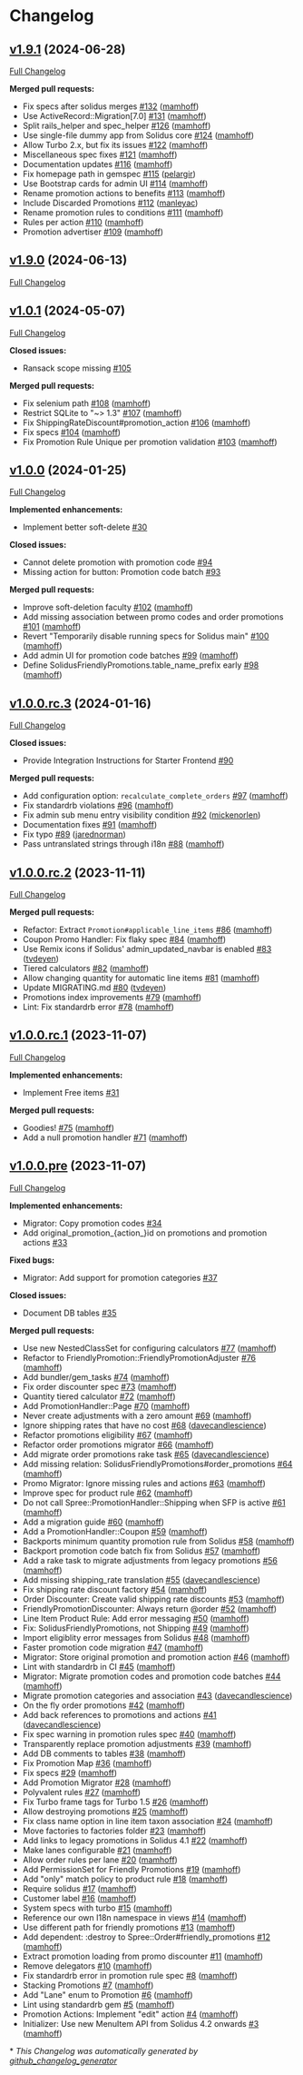 # Changelog

## [v1.9.1](https://github.com/friendlycart/solidus_friendly_promotions/tree/v1.9.1) (2024-06-28)

[Full Changelog](https://github.com/friendlycart/solidus_friendly_promotions/compare/v1.9.0...v1.9.1)

**Merged pull requests:**

- Fix specs after solidus merges [\#132](https://github.com/friendlycart/solidus_friendly_promotions/pull/132) ([mamhoff](https://github.com/mamhoff))
- Use ActiveRecord::Migration\[7.0\] [\#131](https://github.com/friendlycart/solidus_friendly_promotions/pull/131) ([mamhoff](https://github.com/mamhoff))
- Split rails\_helper and spec\_helper [\#126](https://github.com/friendlycart/solidus_friendly_promotions/pull/126) ([mamhoff](https://github.com/mamhoff))
- Use single-file dummy app from Solidus core [\#124](https://github.com/friendlycart/solidus_friendly_promotions/pull/124) ([mamhoff](https://github.com/mamhoff))
- Allow Turbo 2.x, but fix its issues [\#122](https://github.com/friendlycart/solidus_friendly_promotions/pull/122) ([mamhoff](https://github.com/mamhoff))
- Miscellaneous spec fixes [\#121](https://github.com/friendlycart/solidus_friendly_promotions/pull/121) ([mamhoff](https://github.com/mamhoff))
- Documentation updates [\#116](https://github.com/friendlycart/solidus_friendly_promotions/pull/116) ([mamhoff](https://github.com/mamhoff))
- Fix homepage path in gemspec [\#115](https://github.com/friendlycart/solidus_friendly_promotions/pull/115) ([pelargir](https://github.com/pelargir))
- Use Bootstrap cards for admin UI [\#114](https://github.com/friendlycart/solidus_friendly_promotions/pull/114) ([mamhoff](https://github.com/mamhoff))
- Rename promotion actions to benefits [\#113](https://github.com/friendlycart/solidus_friendly_promotions/pull/113) ([mamhoff](https://github.com/mamhoff))
- Include Discarded Promotions [\#112](https://github.com/friendlycart/solidus_friendly_promotions/pull/112) ([manleyac](https://github.com/manleyac))
- Rename promotion rules to conditions [\#111](https://github.com/friendlycart/solidus_friendly_promotions/pull/111) ([mamhoff](https://github.com/mamhoff))
- Rules per action [\#110](https://github.com/friendlycart/solidus_friendly_promotions/pull/110) ([mamhoff](https://github.com/mamhoff))
- Promotion advertiser [\#109](https://github.com/friendlycart/solidus_friendly_promotions/pull/109) ([mamhoff](https://github.com/mamhoff))

## [v1.9.0](https://github.com/friendlycart/solidus_friendly_promotions/tree/v1.9.0) (2024-06-13)

[Full Changelog](https://github.com/friendlycart/solidus_friendly_promotions/compare/v1.0.1...v1.9.0)

## [v1.0.1](https://github.com/friendlycart/solidus_friendly_promotions/tree/v1.0.1) (2024-05-07)

[Full Changelog](https://github.com/friendlycart/solidus_friendly_promotions/compare/v1.0.0...v1.0.1)

**Closed issues:**

- Ransack scope missing [\#105](https://github.com/friendlycart/solidus_friendly_promotions/issues/105)

**Merged pull requests:**

- Fix selenium path [\#108](https://github.com/friendlycart/solidus_friendly_promotions/pull/108) ([mamhoff](https://github.com/mamhoff))
- Restrict SQLite to "~\> 1.3" [\#107](https://github.com/friendlycart/solidus_friendly_promotions/pull/107) ([mamhoff](https://github.com/mamhoff))
- Fix ShippingRateDiscount\#promotion\_action [\#106](https://github.com/friendlycart/solidus_friendly_promotions/pull/106) ([mamhoff](https://github.com/mamhoff))
- Fix specs [\#104](https://github.com/friendlycart/solidus_friendly_promotions/pull/104) ([mamhoff](https://github.com/mamhoff))
- Fix Promotion Rule Unique per promotion validation [\#103](https://github.com/friendlycart/solidus_friendly_promotions/pull/103) ([mamhoff](https://github.com/mamhoff))

## [v1.0.0](https://github.com/friendlycart/solidus_friendly_promotions/tree/v1.0.0) (2024-01-25)

[Full Changelog](https://github.com/friendlycart/solidus_friendly_promotions/compare/v1.0.0.rc.3...v1.0.0)

**Implemented enhancements:**

- Implement better soft-delete [\#30](https://github.com/friendlycart/solidus_friendly_promotions/issues/30)

**Closed issues:**

- Cannot delete promotion with promotion code [\#94](https://github.com/friendlycart/solidus_friendly_promotions/issues/94)
- Missing action for button: Promotion code batch [\#93](https://github.com/friendlycart/solidus_friendly_promotions/issues/93)

**Merged pull requests:**

- Improve soft-deletion faculty [\#102](https://github.com/friendlycart/solidus_friendly_promotions/pull/102) ([mamhoff](https://github.com/mamhoff))
- Add missing association between promo codes and order promotions [\#101](https://github.com/friendlycart/solidus_friendly_promotions/pull/101) ([mamhoff](https://github.com/mamhoff))
- Revert "Temporarily disable running specs for Solidus main" [\#100](https://github.com/friendlycart/solidus_friendly_promotions/pull/100) ([mamhoff](https://github.com/mamhoff))
- Add admin UI for promotion code batches [\#99](https://github.com/friendlycart/solidus_friendly_promotions/pull/99) ([mamhoff](https://github.com/mamhoff))
- Define SolidusFriendlyPromotions.table\_name\_prefix early [\#98](https://github.com/friendlycart/solidus_friendly_promotions/pull/98) ([mamhoff](https://github.com/mamhoff))

## [v1.0.0.rc.3](https://github.com/friendlycart/solidus_friendly_promotions/tree/v1.0.0.rc.3) (2024-01-16)

[Full Changelog](https://github.com/friendlycart/solidus_friendly_promotions/compare/v1.0.0.rc.2...v1.0.0.rc.3)

**Closed issues:**

- Provide Integration Instructions for Starter Frontend [\#90](https://github.com/friendlycart/solidus_friendly_promotions/issues/90)

**Merged pull requests:**

- Add configuration option: `recalculate_complete_orders` [\#97](https://github.com/friendlycart/solidus_friendly_promotions/pull/97) ([mamhoff](https://github.com/mamhoff))
- Fix standardrb violations [\#96](https://github.com/friendlycart/solidus_friendly_promotions/pull/96) ([mamhoff](https://github.com/mamhoff))
- Fix admin sub menu entry visibility condition [\#92](https://github.com/friendlycart/solidus_friendly_promotions/pull/92) ([mickenorlen](https://github.com/mickenorlen))
- Documentation fixes [\#91](https://github.com/friendlycart/solidus_friendly_promotions/pull/91) ([mamhoff](https://github.com/mamhoff))
- Fix typo [\#89](https://github.com/friendlycart/solidus_friendly_promotions/pull/89) ([jarednorman](https://github.com/jarednorman))
- Pass untranslated strings through i18n [\#88](https://github.com/friendlycart/solidus_friendly_promotions/pull/88) ([mamhoff](https://github.com/mamhoff))

## [v1.0.0.rc.2](https://github.com/friendlycart/solidus_friendly_promotions/tree/v1.0.0.rc.2) (2023-11-11)

[Full Changelog](https://github.com/friendlycart/solidus_friendly_promotions/compare/v1.0.0.rc.1...v1.0.0.rc.2)

**Merged pull requests:**

- Refactor: Extract `Promotion#applicable_line_items` [\#86](https://github.com/friendlycart/solidus_friendly_promotions/pull/86) ([mamhoff](https://github.com/mamhoff))
- Coupon Promo Handler: Fix flaky spec [\#84](https://github.com/friendlycart/solidus_friendly_promotions/pull/84) ([mamhoff](https://github.com/mamhoff))
- Use Remix icons if Solidus' admin\_updated\_navbar is enabled [\#83](https://github.com/friendlycart/solidus_friendly_promotions/pull/83) ([tvdeyen](https://github.com/tvdeyen))
- Tiered calculators [\#82](https://github.com/friendlycart/solidus_friendly_promotions/pull/82) ([mamhoff](https://github.com/mamhoff))
- Allow changing quantity for automatic line items [\#81](https://github.com/friendlycart/solidus_friendly_promotions/pull/81) ([mamhoff](https://github.com/mamhoff))
- Update MIGRATING.md [\#80](https://github.com/friendlycart/solidus_friendly_promotions/pull/80) ([tvdeyen](https://github.com/tvdeyen))
- Promotions index improvements [\#79](https://github.com/friendlycart/solidus_friendly_promotions/pull/79) ([mamhoff](https://github.com/mamhoff))
- Lint: Fix standardrb error [\#78](https://github.com/friendlycart/solidus_friendly_promotions/pull/78) ([mamhoff](https://github.com/mamhoff))

## [v1.0.0.rc.1](https://github.com/friendlycart/solidus_friendly_promotions/tree/v1.0.0.rc.1) (2023-11-07)

[Full Changelog](https://github.com/friendlycart/solidus_friendly_promotions/compare/v1.0.0.pre...v1.0.0.rc.1)

**Implemented enhancements:**

- Implement  Free items [\#31](https://github.com/friendlycart/solidus_friendly_promotions/issues/31)

**Merged pull requests:**

- Goodies! [\#75](https://github.com/friendlycart/solidus_friendly_promotions/pull/75) ([mamhoff](https://github.com/mamhoff))
- Add a null promotion handler [\#71](https://github.com/friendlycart/solidus_friendly_promotions/pull/71) ([mamhoff](https://github.com/mamhoff))

## [v1.0.0.pre](https://github.com/friendlycart/solidus_friendly_promotions/tree/v1.0.0.pre) (2023-11-07)

[Full Changelog](https://github.com/friendlycart/solidus_friendly_promotions/compare/e14802957fdb55d7f4e2730341e4cbb118ebf993...v1.0.0.pre)

**Implemented enhancements:**

- Migrator: Copy promotion codes [\#34](https://github.com/friendlycart/solidus_friendly_promotions/issues/34)
- Add original\_promotion\_{action\_}id on promotions and promotion actions [\#33](https://github.com/friendlycart/solidus_friendly_promotions/issues/33)

**Fixed bugs:**

- Migrator: Add support for promotion categories [\#37](https://github.com/friendlycart/solidus_friendly_promotions/issues/37)

**Closed issues:**

- Document DB tables [\#35](https://github.com/friendlycart/solidus_friendly_promotions/issues/35)

**Merged pull requests:**

- Use new NestedClassSet for configuring calculators [\#77](https://github.com/friendlycart/solidus_friendly_promotions/pull/77) ([mamhoff](https://github.com/mamhoff))
- Refactor to FriendlyPromotion::FriendlyPromotionAdjuster [\#76](https://github.com/friendlycart/solidus_friendly_promotions/pull/76) ([mamhoff](https://github.com/mamhoff))
- Add bundler/gem\_tasks [\#74](https://github.com/friendlycart/solidus_friendly_promotions/pull/74) ([mamhoff](https://github.com/mamhoff))
- Fix order discounter spec [\#73](https://github.com/friendlycart/solidus_friendly_promotions/pull/73) ([mamhoff](https://github.com/mamhoff))
- Quantity tiered calculator [\#72](https://github.com/friendlycart/solidus_friendly_promotions/pull/72) ([mamhoff](https://github.com/mamhoff))
- Add PromotionHandler::Page [\#70](https://github.com/friendlycart/solidus_friendly_promotions/pull/70) ([mamhoff](https://github.com/mamhoff))
- Never create adjustments with a zero amount [\#69](https://github.com/friendlycart/solidus_friendly_promotions/pull/69) ([mamhoff](https://github.com/mamhoff))
- Ignore shipping rates that have no cost [\#68](https://github.com/friendlycart/solidus_friendly_promotions/pull/68) ([davecandlescience](https://github.com/davecandlescience))
- Refactor promotions eligibility [\#67](https://github.com/friendlycart/solidus_friendly_promotions/pull/67) ([mamhoff](https://github.com/mamhoff))
- Refactor order promotions migrator [\#66](https://github.com/friendlycart/solidus_friendly_promotions/pull/66) ([mamhoff](https://github.com/mamhoff))
- Add migrate order promotions rake task [\#65](https://github.com/friendlycart/solidus_friendly_promotions/pull/65) ([davecandlescience](https://github.com/davecandlescience))
- Add missing relation: SolidusFriendlyPromotions\#order\_promotions [\#64](https://github.com/friendlycart/solidus_friendly_promotions/pull/64) ([mamhoff](https://github.com/mamhoff))
- Promo Migrator: Ignore missing rules and actions [\#63](https://github.com/friendlycart/solidus_friendly_promotions/pull/63) ([mamhoff](https://github.com/mamhoff))
- Improve spec for product rule [\#62](https://github.com/friendlycart/solidus_friendly_promotions/pull/62) ([mamhoff](https://github.com/mamhoff))
- Do not call Spree::PromotionHandler::Shipping when SFP is active [\#61](https://github.com/friendlycart/solidus_friendly_promotions/pull/61) ([mamhoff](https://github.com/mamhoff))
- Add a migration guide [\#60](https://github.com/friendlycart/solidus_friendly_promotions/pull/60) ([mamhoff](https://github.com/mamhoff))
- Add a PromotionHandler::Coupon [\#59](https://github.com/friendlycart/solidus_friendly_promotions/pull/59) ([mamhoff](https://github.com/mamhoff))
- Backports minimum quantity promotion rule from Solidus [\#58](https://github.com/friendlycart/solidus_friendly_promotions/pull/58) ([mamhoff](https://github.com/mamhoff))
- Backport promotion code batch fix from Solidus [\#57](https://github.com/friendlycart/solidus_friendly_promotions/pull/57) ([mamhoff](https://github.com/mamhoff))
- Add a rake task to migrate adjustments from legacy promotions [\#56](https://github.com/friendlycart/solidus_friendly_promotions/pull/56) ([mamhoff](https://github.com/mamhoff))
- Add missing shipping\_rate translation [\#55](https://github.com/friendlycart/solidus_friendly_promotions/pull/55) ([davecandlescience](https://github.com/davecandlescience))
- Fix shipping rate discount factory [\#54](https://github.com/friendlycart/solidus_friendly_promotions/pull/54) ([mamhoff](https://github.com/mamhoff))
- Order Discounter: Create valid shipping rate discounts [\#53](https://github.com/friendlycart/solidus_friendly_promotions/pull/53) ([mamhoff](https://github.com/mamhoff))
- FriendlyPromotionDiscounter: Always return @order [\#52](https://github.com/friendlycart/solidus_friendly_promotions/pull/52) ([mamhoff](https://github.com/mamhoff))
- Line Item Product Rule: Add error messaging [\#50](https://github.com/friendlycart/solidus_friendly_promotions/pull/50) ([mamhoff](https://github.com/mamhoff))
- Fix: SolidusFriendlyPromotions, not Shipping [\#49](https://github.com/friendlycart/solidus_friendly_promotions/pull/49) ([mamhoff](https://github.com/mamhoff))
- Import eligiblity error messages from Solidus [\#48](https://github.com/friendlycart/solidus_friendly_promotions/pull/48) ([mamhoff](https://github.com/mamhoff))
- Faster promotion code migration [\#47](https://github.com/friendlycart/solidus_friendly_promotions/pull/47) ([mamhoff](https://github.com/mamhoff))
- Migrator: Store original promotion and promotion action [\#46](https://github.com/friendlycart/solidus_friendly_promotions/pull/46) ([mamhoff](https://github.com/mamhoff))
- Lint with standardrb in CI [\#45](https://github.com/friendlycart/solidus_friendly_promotions/pull/45) ([mamhoff](https://github.com/mamhoff))
- Migrator: Migrate promotion codes and promotion code batches [\#44](https://github.com/friendlycart/solidus_friendly_promotions/pull/44) ([mamhoff](https://github.com/mamhoff))
- Migrate promotion categories and association [\#43](https://github.com/friendlycart/solidus_friendly_promotions/pull/43) ([davecandlescience](https://github.com/davecandlescience))
- On the fly order promotions [\#42](https://github.com/friendlycart/solidus_friendly_promotions/pull/42) ([mamhoff](https://github.com/mamhoff))
- Add back references to promotions and actions [\#41](https://github.com/friendlycart/solidus_friendly_promotions/pull/41) ([davecandlescience](https://github.com/davecandlescience))
- Fix spec warning in promotion rules spec [\#40](https://github.com/friendlycart/solidus_friendly_promotions/pull/40) ([mamhoff](https://github.com/mamhoff))
- Transparently replace promotion adjustments [\#39](https://github.com/friendlycart/solidus_friendly_promotions/pull/39) ([mamhoff](https://github.com/mamhoff))
- Add DB comments to tables [\#38](https://github.com/friendlycart/solidus_friendly_promotions/pull/38) ([mamhoff](https://github.com/mamhoff))
- Fix Promotion Map [\#36](https://github.com/friendlycart/solidus_friendly_promotions/pull/36) ([mamhoff](https://github.com/mamhoff))
- Fix specs [\#29](https://github.com/friendlycart/solidus_friendly_promotions/pull/29) ([mamhoff](https://github.com/mamhoff))
- Add Promotion Migrator [\#28](https://github.com/friendlycart/solidus_friendly_promotions/pull/28) ([mamhoff](https://github.com/mamhoff))
- Polyvalent rules [\#27](https://github.com/friendlycart/solidus_friendly_promotions/pull/27) ([mamhoff](https://github.com/mamhoff))
- Fix Turbo frame tags for Turbo 1.5 [\#26](https://github.com/friendlycart/solidus_friendly_promotions/pull/26) ([mamhoff](https://github.com/mamhoff))
- Allow destroying promotions [\#25](https://github.com/friendlycart/solidus_friendly_promotions/pull/25) ([mamhoff](https://github.com/mamhoff))
- Fix class name option in line item taxon association [\#24](https://github.com/friendlycart/solidus_friendly_promotions/pull/24) ([mamhoff](https://github.com/mamhoff))
- Move factories to factories folder [\#23](https://github.com/friendlycart/solidus_friendly_promotions/pull/23) ([mamhoff](https://github.com/mamhoff))
- Add links to legacy promotions in Solidus 4.1 [\#22](https://github.com/friendlycart/solidus_friendly_promotions/pull/22) ([mamhoff](https://github.com/mamhoff))
- Make lanes configurable [\#21](https://github.com/friendlycart/solidus_friendly_promotions/pull/21) ([mamhoff](https://github.com/mamhoff))
- Allow order rules per lane [\#20](https://github.com/friendlycart/solidus_friendly_promotions/pull/20) ([mamhoff](https://github.com/mamhoff))
- Add PermissionSet for Friendly Promotions [\#19](https://github.com/friendlycart/solidus_friendly_promotions/pull/19) ([mamhoff](https://github.com/mamhoff))
- Add "only" match policy to product rule [\#18](https://github.com/friendlycart/solidus_friendly_promotions/pull/18) ([mamhoff](https://github.com/mamhoff))
- Require solidus [\#17](https://github.com/friendlycart/solidus_friendly_promotions/pull/17) ([mamhoff](https://github.com/mamhoff))
- Customer label [\#16](https://github.com/friendlycart/solidus_friendly_promotions/pull/16) ([mamhoff](https://github.com/mamhoff))
- System specs with turbo [\#15](https://github.com/friendlycart/solidus_friendly_promotions/pull/15) ([mamhoff](https://github.com/mamhoff))
- Reference our own I18n namespace in views [\#14](https://github.com/friendlycart/solidus_friendly_promotions/pull/14) ([mamhoff](https://github.com/mamhoff))
- Use different path for friendly promotions [\#13](https://github.com/friendlycart/solidus_friendly_promotions/pull/13) ([mamhoff](https://github.com/mamhoff))
- Add dependent: :destroy to Spree::Order\#friendly\_promotions [\#12](https://github.com/friendlycart/solidus_friendly_promotions/pull/12) ([mamhoff](https://github.com/mamhoff))
- Extract promotion loading from promo discounter [\#11](https://github.com/friendlycart/solidus_friendly_promotions/pull/11) ([mamhoff](https://github.com/mamhoff))
- Remove delegators [\#10](https://github.com/friendlycart/solidus_friendly_promotions/pull/10) ([mamhoff](https://github.com/mamhoff))
- Fix standardrb error in promotion rule spec [\#8](https://github.com/friendlycart/solidus_friendly_promotions/pull/8) ([mamhoff](https://github.com/mamhoff))
- Stacking Promotions [\#7](https://github.com/friendlycart/solidus_friendly_promotions/pull/7) ([mamhoff](https://github.com/mamhoff))
- Add "Lane" enum to Promotion [\#6](https://github.com/friendlycart/solidus_friendly_promotions/pull/6) ([mamhoff](https://github.com/mamhoff))
- Lint using standardrb gem [\#5](https://github.com/friendlycart/solidus_friendly_promotions/pull/5) ([mamhoff](https://github.com/mamhoff))
- Promotion Actions: Implement "edit" action [\#4](https://github.com/friendlycart/solidus_friendly_promotions/pull/4) ([mamhoff](https://github.com/mamhoff))
- Initializer: Use new MenuItem API from Solidus 4.2 onwards [\#3](https://github.com/friendlycart/solidus_friendly_promotions/pull/3) ([mamhoff](https://github.com/mamhoff))



\* *This Changelog was automatically generated by [github_changelog_generator](https://github.com/github-changelog-generator/github-changelog-generator)*
